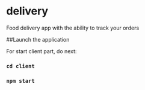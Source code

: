 # delivery

Food delivery app with the ability to track your orders

##Launch the application

For start client part, do next:

### `cd client`
### `npm start`
